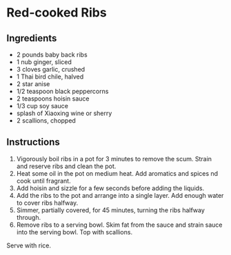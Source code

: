 # Red-cooked Ribs

## Ingredients

- 2 pounds baby back ribs
- 1 nub ginger, sliced
- 3 cloves garlic, crushed
- 1 Thai bird chile, halved
- 2 star anise
- 1/2 teaspoon black peppercorns
- 2 teaspoons hoisin sauce
- 1/3 cup soy sauce
- splash of Xiaoxing wine or sherry
- 2 scallions, chopped

## Instructions

1. Vigorously boil ribs in a pot for 3 minutes to remove the scum. Strain and reserve ribs and clean the pot.
2. Heat some oil in the pot on medium heat. Add aromatics and spices nd cook until fragrant.
3. Add hoisin and sizzle for a few seconds before adding the liquids.
4. Add the ribs to the pot and arrange into a single layer. Add enough water to cover ribs halfway.
5. Simmer, partially covered, for 45 minutes, turning the ribs halfway through.
6. Remove ribs to a serving bowl. Skim fat from the sauce and strain sauce into the serving bowl. Top with scallions.

Serve with rice.
